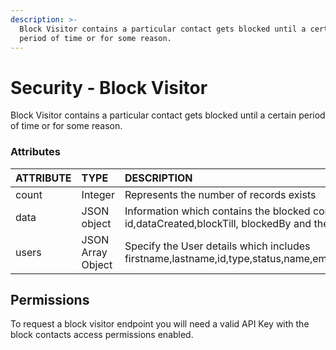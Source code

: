 ```yaml
---
description: >-
  Block Visitor contains a particular contact gets blocked until a certain
  period of time or for some reason.
---
```


# Security - Block Visitor

Block Visitor contains a particular contact gets blocked until a certain period of time or for some reason.

### Attributes 

| ATTRIBUTE | TYPE | DESCRIPTION |
| :--- | :--- | :--- |
| count | Integer | Represents the number of records exists |
| data | JSON object | Information which contains the blocked contact details such as id,dataCreated,blockTill, blockedBy and the user blocked details. |
| users | JSON Array Object | Specify the User details which includes firstname,lastname,id,type,status,name,email,phone,photo,language |

## **Permissions**

To request a block visitor endpoint you will need a valid API Key with the block contacts access permissions enabled.

